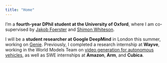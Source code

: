 ```yaml
---
title: "Home"
---
```


I’m a **fourth-year DPhil student at the University of Oxford**, where I am co-supervised by [Jakob Foerster](https://foersterlab.com) and [Shimon Whiteson](https://whirl.cs.ox.ac.uk/).

I will be a **student researcher at Google DeepMind** in London this summer, working on [Genie](https://deepmind.google/discover/blog/genie-2-a-large-scale-foundation-world-model/). Previously, I completed a research internship at **Wayve**, working in the World Models Team on [video generation for autonomous vehicles](https://wayve.ai/thinking/scaling-gaia-1/), as well as SWE internships at **Amazon**, **Arm**, and **Cubica**.